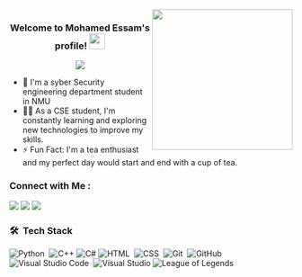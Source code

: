 
<img width="250" align="right" src="https://c.tenor.com/_DOBjnGspYAAAAAM/code-coding.gif">

<h3 align="center">
  Welcome to Mohamed Essam's profile!
  <img src="https://media.giphy.com/media/hvRJCLFzcasrR4ia7z/giphy.gif" width="28">
</h3>

<!-- Typing SVG by DenverCoder1 - https://github.com/DenverCoder1/readme-typing-svg -->
<p align="center">
  <a href="https://github.com/DenverCoder1/readme-typing-svg"><img src="https://readme-typing-svg.herokuapp.com/?lines=Cyber%20Security%20Engineer;Always%20learning%20new%20things&font=Fira%20Code&center=true&width=440&height=45&color=f75c7e&vCenter=true&size=22"></a>
</p> 

- 🏢 I'm a syber Security engineering department student in NMU
- 👨‍💻 As a CSE student, I'm constantly learning and exploring new technologies to improve my skills.
- ⚡ Fun Fact: I'm a tea enthusiast and my perfect day would start and end with a cup of tea.

### Connect with Me :

<a href="https://linkedin.com/in/mohamed-essam-0a2884248" target="_blank"><img src="https://img.shields.io/badge/-MOhamed%20Essam-0077B5?style=for-the-badge&logo=Linkedin&logoColor=white"/></a>
<a href="https://t.me/M07amedEssam" target="_blank"><img src="https://img.shields.io/badge/-MOhamed%20Essam-0077B5?style=for-the-badge&logo=Telegram&logoColor=white"/></a>
<a href="[https://www.facebook.com/YourFacebookUsername](https://www.facebook.com/profile.php?id=100017481542274&mibextid=ZbWKwL)" target="_blank"><img src="https://img.shields.io/badge/-MOhamed%20Essam-0077B5?style=for-the-badge&logo=facebook&logoColor=white"/>
</a>

### 🛠 &nbsp;Tech Stack
![Python](https://img.shields.io/badge/-Python%20-05122A?style=flat&logo=python)&nbsp;
![C++](https://img.shields.io/badge/-C++%20-05122A?style=flat&logo=c%2B%2B)
![C#](https://img.shields.io/badge/-C%23%20-05122A?style=flat&logo=c-sharp)
![HTML](https://img.shields.io/badge/-HTML-05122A?style=flat&logo=HTML5)&nbsp;
![CSS](https://img.shields.io/badge/-CSS-05122A?style=flat&logo=CSS3&logoColor=1572B6)&nbsp;
![Git](https://img.shields.io/badge/-Git-05122A?style=flat&logo=git)&nbsp;
![GitHub](https://img.shields.io/badge/-GitHub-05122A?style=flat&logo=github)&nbsp;
![Visual Studio Code](https://img.shields.io/badge/-Visual%20Studio%20Code-05122A?style=flat&logo=visual-studio-code&logoColor=007ACC)&nbsp;
![Visual Studio](https://img.shields.io/badge/-Visual%20Studio-05122A?style=flat&logo=visual-studio&logoColor=5C2D91)
![League of Legends](https://img.shields.io/badge/-League%20of%20Legends-05122A?style=flat&logo=league-of-legends&logoColor=FFA500)





